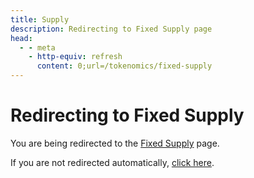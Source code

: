 ```yaml
---
title: Supply
description: Redirecting to Fixed Supply page
head:
  - - meta
    - http-equiv: refresh
      content: 0;url=/tokenomics/fixed-supply
---
```


# Redirecting to Fixed Supply

You are being redirected to the [Fixed Supply](/tokenomics/fixed-supply) page.

If you are not redirected automatically, [click here](/tokenomics/fixed-supply).
